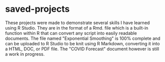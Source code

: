 # saved-projects
These projects were made to demonstrate several skills I have learned using R Studio. They are in the format of a Rmd. file which is a built-in function within R
that can convert any script into easily readable documents. The file named "Exponential Smoothing" is 100% complete and can be uploaded to R Studio to be knit using R Markdown, converting it into a HTML, DOC, or PDF file. The "COVID Forecast" document however is still a work in progress.
